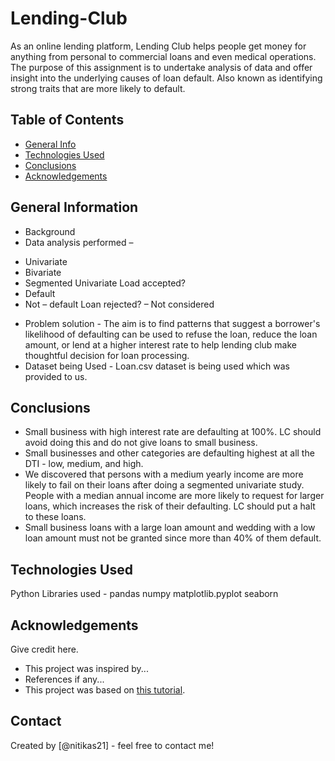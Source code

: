 # Lending-Club
As an online lending platform, Lending Club helps people get money for anything from personal to commercial loans and even medical operations.
The purpose of this assignment is to undertake analysis of data and offer insight into the underlying causes of loan default. Also known as identifying strong traits that are more likely to default.


## Table of Contents
* [General Info](#general-information)
* [Technologies Used](#technologies-used)
* [Conclusions](#conclusions)
* [Acknowledgements](#acknowledgements)


## General Information
- Background
- Data analysis performed –
* Univariate
* Bivariate
* Segmented Univariate
Load accepted? 
* Default
* Not – default
Loan rejected? – Not considered
- Problem solution  - The aim is to find patterns that suggest a borrower's likelihood of defaulting can be used to refuse the loan, reduce the loan amount, or lend at a higher interest rate to help lending club make thoughtful decision for loan processing. 
- Dataset being Used - Loan.csv dataset is being used which was provided to us.

## Conclusions
- Small business with high interest rate are defaulting at 100%. LC should avoid doing this and do not give loans to small business.
- Small businesses and other categories are defaulting highest at all the DTI - low, medium, and high.
- We discovered that persons with a medium yearly income are more likely to fail on their loans after doing a segmented univariate study. People with a median annual income are more likely to request for larger loans, which increases the risk of their defaulting. LC should put a halt to these loans.
- Small business loans with a large loan amount and wedding with a low loan amount must not be granted since more than 40% of them default.


## Technologies Used
Python Libraries used -
pandas 
numpy 
matplotlib.pyplot
seaborn

## Acknowledgements
Give credit here.
- This project was inspired by...
- References if any...
- This project was based on [this tutorial](https://www.example.com).


## Contact
Created by [@nitikas21] - feel free to contact me!
